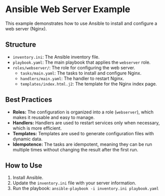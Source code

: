 # Ansible Web Server Example

This example demonstrates how to use Ansible to install and configure a web server (Nginx).

## Structure

*   `inventory.ini`: The Ansible inventory file.
*   `playbook.yaml`: The main playbook that applies the `webserver` role.
*   `roles/webserver/`: The role for configuring the web server.
    *   `tasks/main.yaml`: The tasks to install and configure Nginx.
    *   `handlers/main.yaml`: The handler to restart Nginx.
    *   `templates/index.html.j2`: The template for the Nginx index page.

## Best Practices

*   **Roles:** The configuration is organized into a role (`webserver`), which makes it reusable and easy to manage.
*   **Handlers:** Handlers are used to restart services only when necessary, which is more efficient.
*   **Templates:** Templates are used to generate configuration files with dynamic data.
*   **Idempotence:** The tasks are idempotent, meaning they can be run multiple times without changing the result after the first run.

## How to Use

1.  Install Ansible.
2.  Update the `inventory.ini` file with your server information.
3.  Run the playbook: `ansible-playbook -i inventory.ini playbook.yaml`
